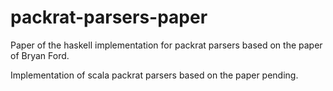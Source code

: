 # packrat-parsers-paper

Paper of the haskell implementation for packrat parsers based on the paper of Bryan Ford.

Implementation of scala packrat parsers based on the paper pending.
